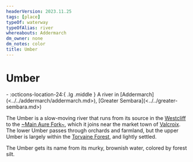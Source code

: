 ```yaml
---
headerVersion: 2023.11.25
tags: [place]
typeOf: waterway
typeOfAlias: river
whereabouts: Addermarch
dm_owner: none
dm_notes: color
title: Umber
---
```

# Umber
<div class="grid cards ext-narrow-margin ext-one-column" markdown>
-    :octicons-location-24:{ .lg .middle } A river in [Addermarch](<../../addermarch/addermarch.md>), [Greater Sembara](<../../greater-sembara.md>)  
</div>


The Umber is a slow-moving river that runs from its source in the [Westcliff](<../../addermarch/westcliff.md>) to the [~Main Aure Fork~](<./main-aure-fork.md>), which it joins near the market town of [Valcroix](<../../addermarch/valcroix.md>). The lower Umber passes through orchards and farmland, but the upper Umber is largely within the [Torvaine Forest](<../../addermarch/torvaine-forest.md>), and lightly settled. 

The Umber gets its name from its murky, brownish water, colored by forest silt.